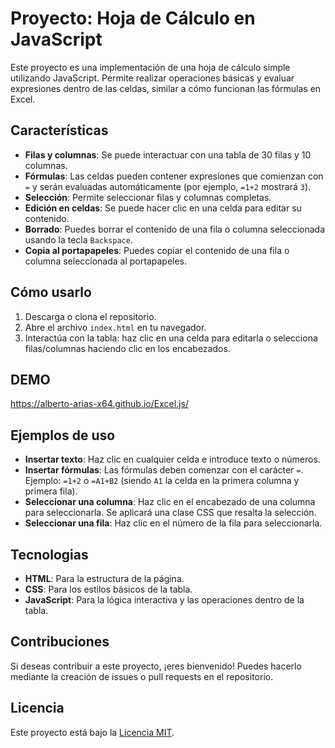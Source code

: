 # Proyecto: Hoja de Cálculo en JavaScript

Este proyecto es una implementación de una hoja de cálculo simple utilizando JavaScript. Permite realizar operaciones básicas y evaluar expresiones dentro de las celdas, similar a cómo funcionan las fórmulas en Excel.

## Características

- **Filas y columnas**: Se puede interactuar con una tabla de 30 filas y 10 columnas.
- **Fórmulas**: Las celdas pueden contener expresiones que comienzan con `=` y serán evaluadas automáticamente (por ejemplo, `=1+2` mostrará `3`).
- **Selección**: Permite seleccionar filas y columnas completas.
- **Edición en celdas**: Se puede hacer clic en una celda para editar su contenido.
- **Borrado**: Puedes borrar el contenido de una fila o columna seleccionada usando la tecla `Backspace`.
- **Copia al portapapeles**: Puedes copiar el contenido de una fila o columna seleccionada al portapapeles.

## Cómo usarlo

1. Descarga o clona el repositorio.
2. Abre el archivo `index.html` en tu navegador.
3. Interactúa con la tabla: haz clic en una celda para editarla o selecciona filas/columnas haciendo clic en los encabezados.

## DEMO
https://alberto-arias-x64.github.io/Excel.js/

## Ejemplos de uso

- **Insertar texto**: Haz clic en cualquier celda e introduce texto o números.
- **Insertar fórmulas**: Las fórmulas deben comenzar con el carácter `=`. Ejemplo: `=1+2` o `=A1+B2` (siendo `A1` la celda en la primera columna y primera fila).
- **Seleccionar una columna**: Haz clic en el encabezado de una columna para seleccionarla. Se aplicará una clase CSS que resalta la selección.
- **Seleccionar una fila**: Haz clic en el número de la fila para seleccionarla.

## Tecnologias
- **HTML**: Para la estructura de la página.
- **CSS**: Para los estilos básicos de la tabla.
- **JavaScript**: Para la lógica interactiva y las operaciones dentro de la tabla.

## Contribuciones
Si deseas contribuir a este proyecto, ¡eres bienvenido! Puedes hacerlo mediante la creación de issues o pull requests en el repositorio.

## Licencia
Este proyecto está bajo la [Licencia MIT](https://mit-license.org).